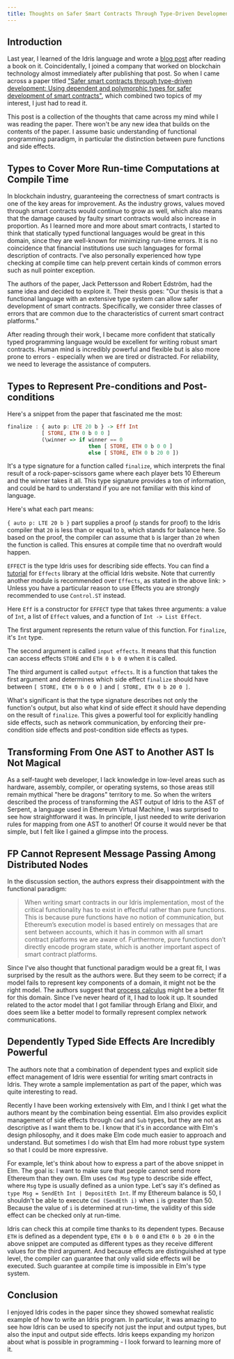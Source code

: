 ```yaml
---
title: Thoughts on Safer Smart Contracts Through Type-Driven Development
---
```


## Introduction

Last year, I learned of the Idris language and wrote a [blog post](https://harfangk.github.io/2017/10/24/tdd-with-idris-review.html) after reading a book on it. Coincidentally, I joined a company that worked on blockchain technology almost immediately after publishing that post. So when I came across a paper titled ["Safer smart contracts through type-driven development: Using dependent and polymorphic types for safer development of smart contracts"](https://publications.lib.chalmers.se/records/fulltext/234939/234939.pdf), which combined two topics of my interest, I just had to read it.

This post is a collection of the thoughts that came across my mind while I was reading the paper. There won't be any new idea that builds on the contents of the paper. I assume basic understanding of functional programming paradigm, in particular the distinction between pure functions and side effects.

<!--more-->

## Types to Cover More Run-time Computations at Compile Time

In blockchain industry, guaranteeing the correctness of smart contracts is one of the key areas for improvement. As the industry grows, values moved through smart contracts would continue to grow as well, which also means that the damage caused by faulty smart contracts would also increase in proportion. As I learned more and more about smart contracts, I started to think that statically typed functional languages would be great in this domain, since they are well-known for minimizing run-time errors. It is no coincidence that financial institutions use such languages for formal description of contracts. I've also personally experienced how type checking at compile time can help prevent certain kinds of common errors such as null pointer exception.

The authors of the paper, Jack Pettersson and Robert Edström, had the same idea and decided to explore it. Their thesis goes: "Our thesis is that a functional language with an extensive type system can allow safer development of smart contracts. Specifically, we consider three classes of errors that are common due to the characteristics of current smart contract platforms."

After reading through their work, I became more confident that statically typed programming language would be excellent for writing robust smart contracts. Human mind is incredibly powerful and flexible but is also more prone to errors - especially when we are tired or distracted. For reliability, we need to leverage the assistance of computers.

## Types to Represent Pre-conditions and Post-conditions

Here's a snippet from the paper that fascinated me the most:

```haskell
finalize : { auto p: LTE 20 b } -> Eff Int 
           [ STORE, ETH 0 b 0 0 ]
           (\winner => if winner == 0 
                          then [ STORE, ETH 0 b 0 0 ] 
                          else [ STORE, ETH 0 b 20 0 ])
```

It's a type signature for a function called `finalize`, which interprets the final result of a rock-paper-scissors game where each player bets 10 Ethereum and the winner takes it all. This type signature provides a ton of information, and could be hard to understand if you are not familiar with this kind of language.

Here's what each part means:

`{ auto p: LTE 20 b }` part supplies a proof (`p` stands for proof) to the Idris compiler that `20` is less than or equal to `b`, which stands for balance here. So based on the proof, the compiler can assume that `b` is larger than `20` when the function is called. This ensures at compile time that no overdraft would happen.

`EFFECT` is the type Idris uses for describing side effects. You can find a [tutorial](http://docs.idris-lang.org/en/latest/effects/) for `Effects` library at the official Idris website. Note that currently another module is recommended over `Effects`, as stated in the above link: > Unless you have a particular reason to use Effects you are strongly recommended to use `Control.ST` instead.

Here `Eff` is a constructor for `EFFECT` type that takes three arguments: a value of `Int`, a list of `Effect` values, and a function of `Int -> List Effect`. 

The first argument represents the return value of this function. For `finalize`, it's `Int` type. 

The second argument is called `input effects`. It means that this function can access effects `STORE` and `ETH 0 b 0 0` when it is called. 

The third argument is called `output effects`. It is a function that takes the first argument and determines which side effect `finalize` should have between `[ STORE, ETH 0 b 0 0 ]` and `[ STORE, ETH 0 b 20 0 ]`. 

What's significant is that the type signature describes not only the function's output, but also what kind of side effect it should have depending on the result of `finalize`. This gives a powerful tool for explicitly handling side effects, such as network communication, by enforcing their pre-condition side effects and post-condition side effects as types.

## Transforming From One AST to Another AST Is Not Magical

As a self-taught web developer, I lack knowledge in low-level areas such as hardware, assembly, compiler, or operating systems, so those areas still remain mythical "here be dragons" territory to me. So when the writers described the process of transforming the AST output of Idris to the AST of Serpent, a language used in Ethereum Virtual Machine, I was surprised to see how straightforward it was. In principle, I just needed to write derivarion rules for mapping from one AST to another! Of course it would never be that simple, but I felt like I gained a glimpse into the process.

## FP Cannot Represent Message Passing Among Distributed Nodes

In the discussion section, the authors express their disappointment with the functional paradigm:

> When writing smart contracts in our Idris implementation, most of the critical functionality has to exist in effectful rather than pure functions. This is because pure functions have no notion of communication, but Ethereum’s execution model is based entirely on messages that are sent between accounts, which it has in common with all smart contract platforms we are aware of. Furthermore, pure functions don’t directly encode program state, which is another important aspect of smart contract platforms.

Since I've also thought that functional paradigm would be a great fit, I was surprised by the result as the authors were. But they seem to be correct; if a model fails to represent key components of a domain, it might not be the right model. The authors suggest that [process calculus](https://www.wikiwand.com/en/Process_calculus) might be a better fit for this domain. Since I've never heard of it, I had to look it up. It sounded related to the actor model that I got familiar through Erlang and Elixir, and does seem like a better model to formally represent complex network communications.

## Dependently Typed Side Effects Are Incredibly Powerful

The authors note that a combination of dependent types and explicit side effect management of Idris were essential for writing smart contracts in Idris. They wrote a sample implementation as part of the paper, which was quite interesting to read.

Recently I have been working extensively with Elm, and I think I get what the authors meant by the combination being essential. Elm also provides explicit management of side effects through `Cmd` and `Sub` types, but they are not as descriptive as I want them to be. I know that it's in accordance with Elm's design philosophy, and it does make Elm code much easier to approach and understand. But sometimes I do wish that Elm had more robust type system so that I could be more expressive.

For example, let's think about how to express a part of the above snippet in Elm. The goal is: I want to make sure that people cannot send more Ethereum than they own. Elm uses `Cmd Msg` type to describe side effect, where `Msg` type is usually defined as a union type. Let's say it's defined as `type Msg = SendEth Int | DepositEth Int`. If my Ethereum balance is 50, I shouldn't be able to execute `Cmd (SendEth i)` when `i` is greater than 50. Because the value of `i` is determined at run-time, the validity of this side effect can be checked only at run-time.

Idris can check this at compile time thanks to its dependent types. Because `ETH` is defined as a dependent type, `ETH 0 b 0 0` and `ETH 0 b 20 0` in the above snippet are computed as different types as they receive different values for the third argument. And because effects are distinguished at type level, the compiler can guarantee that only valid side effects will be executed. Such guarantee at compile time is impossible in Elm's type system.

## Conclusion

I enjoyed Idris codes in the paper since they showed somewhat realistic example of how to write an Idris program. In particular, it was amazing to see how Idris can be used to specify not just the input and output types, but also the input and output side effects. Idris keeps expanding my horizon about what is possible in programming - I look forward to learning more of it.
